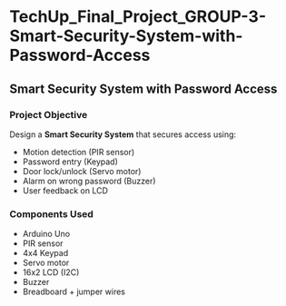 # TechUp_Final_Project_GROUP-3-Smart-Security-System-with-Password-Access
## Smart Security System with Password Access

### Project Objective
Design a **Smart Security System** that secures access using:
- Motion detection (PIR sensor)
- Password entry (Keypad)
- Door lock/unlock (Servo motor)
- Alarm on wrong password (Buzzer)
- User feedback on LCD

### Components Used
- Arduino Uno  
- PIR sensor  
- 4x4 Keypad  
- Servo motor  
- 16x2 LCD (I2C)  
- Buzzer  
- Breadboard + jumper wires  
